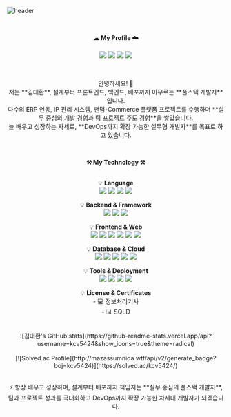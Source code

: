 ![header](https://capsule-render.vercel.app/api?type=waving&color=gradient&height=300&section=header&text=Welcome%20to%20Daehwan%20Kim's%20Portfolio&desc=Fullstack%20Developer&descSize=20&descAlign=80&fontAlign=50&fontSize=60&animation=twinkling)

<br> 

<p align="center">
    <strong>☁ My Profile ☁️</strong><br><br>
    <a href="mailto:kcv5424@naver.com" target="_blank"><img src="https://img.shields.io/badge/Email-kcv5424@naver.com-blue"/></a>
    <a href="mailto:kcv0508@gmail.com" target="_blank"><img src="https://img.shields.io/badge/Email-kcv0508@gmail.com-blue"/></a>
    <a href="https://github.com/kcv5424" target="_blank"><img src="https://img.shields.io/badge/GitHub-181717?style=flat-square&logo=GitHub&logoColor=white"/></a>
    <a href="https://www.solved.ac/profile/kcv5424" target="_blank"><img src="https://img.shields.io/badge/Solved.ac-4FC08D?style=flat-square&logo=LeetCode&logoColor=white"/></a>
</p> 

<br>

<p align="center">
안녕하세요! 👐<br>
저는 **김대환**, 설계부터 프론트엔드, 백엔드, 배포까지 아우르는 **풀스택 개발자**입니다.<br>
다수의 ERP 연동, IP 관리 시스템, 팬덤-Commerce 플랫폼 프로젝트를 수행하며 **실무 중심의 개발 경험과 팀 프로젝트 주도 경험**을 쌓았습니다.<br>
늘 배우고 성장하는 자세로, **DevOps까지 확장 가능한 실무형 개발자**를 목표로 하고 있습니다.
</p>

<br>

<p align="center">
    <strong>⚒ My Technology ⚒</strong><br><br>
</p>

<p align="center">
💡 <strong>Language</strong><br>
<img src="https://img.shields.io/badge/Java-007396?style=for-the-badge&logo=java&logoColor=white">
<img src="https://img.shields.io/badge/JavaScript-F7DF1E?style=for-the-badge&logo=javascript&logoColor=black">
<img src="https://img.shields.io/badge/TypeScript-3178C6?style=for-the-badge&logo=typescript&logoColor=white">
<img src="https://img.shields.io/badge/Python-3776AB?style=for-the-badge&logo=Python&logoColor=white">
</p>

<p align="center">
💡 <strong>Backend & Framework</strong><br>
<img src="https://img.shields.io/badge/SpringBoot-6DB33F?style=for-the-badge&logo=spring&logoColor=white">
<img src="https://img.shields.io/badge/SpringFramework-6DB33F?style=for-the-badge&logo=spring&logoColor=white">
<img src="https://img.shields.io/badge/MyBatis-339933?style=for-the-badge&logoColor=white">
</p>

<p align="center">
💡 <strong>Frontend & Web</strong><br>
<img src="https://img.shields.io/badge/Vue.js-42B883?style=for-the-badge&logo=vue.js&logoColor=white">
<img src="https://img.shields.io/badge/React-61DAFB?style=for-the-badge&logo=react&logoColor=black">
<img src="https://img.shields.io/badge/HTML5-E34F26?style=for-the-badge&logo=html5&logoColor=white">
<img src="https://img.shields.io/badge/CSS3-1572B6?style=for-the-badge&logo=css3&logoColor=white">
<img src="https://img.shields.io/badge/JSP-007396?style=for-the-badge&logo=jsp&logoColor=white">
<img src="https://img.shields.io/badge/jQuery-0769AD?style=for-the-badge&logo=jquery&logoColor=white">
</p>

<p align="center">
💡 <strong>Database & Cloud</strong><br>
<img src="https://img.shields.io/badge/Oracle-F80000?style=for-the-badge&logo=Oracle&logoColor=white">
<img src="https://img.shields.io/badge/MySQL-4479A1?style=for-the-badge&logo=mysql&logoColor=white">
<img src="https://img.shields.io/badge/PostgreSQL-4169E1?style=for-the-badge&logo=postgresql&logoColor=white">
<img src="https://img.shields.io/badge/SupaBase-3ECF8E?style=for-the-badge&logoColor=white">
<img src="https://img.shields.io/badge/ORCL_Cloud_VM-FF9900?style=for-the-badge&logoColor=white">
</p>

<p align="center">
💡 <strong>Tools & Deployment</strong><br>
<img src="https://img.shields.io/badge/Git-181717?style=for-the-badge&logo=git&logoColor=white">
<img src="https://img.shields.io/badge/Docker-2496ED?style=for-the-badge&logo=docker&logoColor=white">
<img src="https://img.shields.io/badge/Nginx-009639?style=for-the-badge&logo=nginx&logoColor=white">
<img src="https://img.shields.io/badge/Jenkins-D24939?style=for-the-badge&logo=jenkins&logoColor=white">
</p>

<p align="center">
💡 <strong>License & Certificates</strong><br>
- 💻 정보처리기사<br>
- 📊 SQLD
</p>

<br>

<div align="center">
![김대환's GitHub stats](https://github-readme-stats.vercel.app/api?username=kcv5424&show_icons=true&theme=radical)
<br><br>
[![Solved.ac Profile](http://mazassumnida.wtf/api/v2/generate_badge?boj=kcv5424)](https://solved.ac/kcv5424/)
</div>

<br>

<p align="center">
⚡ 항상 배우고 성장하며, 설계부터 배포까지 책임지는 **실무 중심의 풀스택 개발자**,  
팀과 프로젝트 성과를 극대화하고 DevOps까지 확장 가능한 차세대 개발자가 되겠습니다.
</p>
